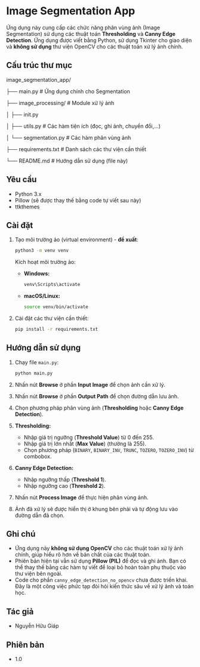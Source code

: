 # Image Segmentation App

Ứng dụng này cung cấp các chức năng phân vùng ảnh (Image Segmentation) sử dụng các thuật toán **Thresholding** và **Canny Edge Detection**. Ứng dụng được viết bằng Python, sử dụng Tkinter cho giao diện và **không sử dụng** thư viện OpenCV cho các thuật toán xử lý ảnh chính.

## Cấu trúc thư mục

image_segmentation_app/

├── main.py # Ứng dụng chính cho Segmentation

├── image_processing/ # Module xử lý ảnh

│ ├── init.py

│ ├── utils.py # Các hàm tiện ích (đọc, ghi ảnh, chuyển đổi,...)

│ └── segmentation.py # Các hàm phân vùng ảnh

├── requirements.txt # Danh sách các thư viện cần thiết

└── README.md # Hướng dẫn sử dụng (file này)

## Yêu cầu

- Python 3.x
- Pillow (sẽ được thay thế bằng code tự viết sau này)
- ttkthemes

## Cài đặt

1.  Tạo môi trường ảo (virtual environment) - **đề xuất**:

    ```bash
    python3 -m venv venv
    ```

    Kích hoạt môi trường ảo:

    - **Windows:**

      ```bash
      venv\Scripts\activate
      ```

    - **macOS/Linux:**

      ```bash
      source venv/bin/activate
      ```

2.  Cài đặt các thư viện cần thiết:

    ```bash
    pip install -r requirements.txt
    ```

## Hướng dẫn sử dụng

1.  Chạy file `main.py`:

    ```bash
    python main.py
    ```

2.  Nhấn nút **Browse** ở phần **Input Image** để chọn ảnh cần xử lý.
3.  Nhấn nút **Browse** ở phần **Output Path** để chọn đường dẫn lưu ảnh.
4.  Chọn phương pháp phân vùng ảnh (**Thresholding** hoặc **Canny Edge Detection**).
5.  **Thresholding:**
    - Nhập giá trị ngưỡng (**Threshold Value**) từ 0 đến 255.
    - Nhập giá trị lớn nhất (**Max Value**) (thường là 255).
    - Chọn phương pháp (`BINARY`, `BINARY_INV`, `TRUNC`, `TOZERO`, `TOZERO_INV`) từ combobox.
6.  **Canny Edge Detection:**
    - Nhập ngưỡng thấp (**Threshold 1**).
    - Nhập ngưỡng cao (**Threshold 2**).
7.  Nhấn nút **Process Image** để thực hiện phân vùng ảnh.
8.  Ảnh đã xử lý sẽ được hiển thị ở khung bên phải và tự động lưu vào đường dẫn đã chọn.

## Ghi chú

- Ứng dụng này **không sử dụng OpenCV** cho các thuật toán xử lý ảnh chính, giúp hiểu rõ hơn về bản chất của các thuật toán.
- Phiên bản hiện tại vẫn sử dụng **Pillow (PIL)** để đọc và ghi ảnh. Bạn có thể thay thế bằng các hàm tự viết để loại bỏ hoàn toàn phụ thuộc vào thư viện bên ngoài.
- Code cho phần `canny_edge_detection_no_opencv` chưa được triển khai. Đây là một công việc phức tạp đòi hỏi kiến thức sâu về xử lý ảnh và toán học.

## Tác giả

- Nguyễn Hữu Giáp

## Phiên bản

- 1.0
